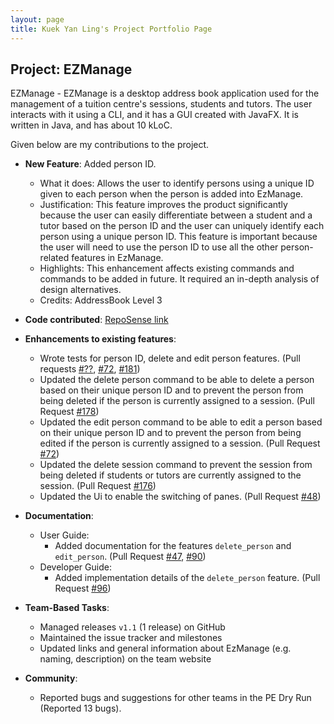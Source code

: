 ```yaml
---
layout: page
title: Kuek Yan Ling's Project Portfolio Page
---
```


## Project: EZManage

EZManage - EZManage is a desktop address book application used for the management of a tuition centre's sessions, students and tutors. The user interacts with it using a CLI, and it has a GUI created with JavaFX. It is written in Java, and has about 10 kLoC.

Given below are my contributions to the project.

* **New Feature**: Added person ID.
  * What it does: Allows the user to identify persons using a unique ID given to each person when the person is added into EzManage.
  * Justification: This feature improves the product significantly because the user can easily differentiate between a student and a tutor based on the person ID and the user can uniquely identify each person using a unique person ID. This feature is important because the user will need to use the person ID to use all the other person-related features in EzManage.
  * Highlights: This enhancement affects existing commands and commands to be added in future. It required an in-depth analysis of design alternatives. 
  * Credits: AddressBook Level 3
  
* **Code contributed**: [RepoSense link](https://nus-cs2103-ay2021s2.github.io/tp-dashboard/?search=&sort=groupTitle&sortWithin=title&since=&timeframe=commit&mergegroup=&groupSelect=groupByRepos&breakdown=false&tabOpen=true&tabType=authorship&tabAuthor=yanlingkuek&tabRepo=AY2021S2-CS2103-W16-4%2Ftp%5Bmaster%5D&authorshipIsMergeGroup=false&authorshipFileTypes=docs~functional-code~test-code~other&authorshipIsBinaryFileTypeChecked=false)

* **Enhancements to existing features**:
  * Wrote tests for person ID, delete and edit person features. (Pull requests [\#??](), [\#72](https://github.com/AY2021S2-CS2103-W16-4/tp/pull/72), [\#181](https://github.com/AY2021S2-CS2103-W16-4/tp/pull/181))
  * Updated the delete person command to be able to delete a person based on their unique person ID and to prevent the person from being deleted if the person is currently assigned to a session. (Pull Request [\#178](https://github.com/AY2021S2-CS2103-W16-4/tp/pull/178))
  * Updated the edit person command to be able to edit a person based on their unique person ID and to prevent the person from being edited if the person is currently assigned to a session. (Pull Request [\#72](https://github.com/AY2021S2-CS2103-W16-4/tp/pull/72))
  * Updated the delete session command to prevent the session from being deleted if students or tutors are currently assigned to the session. (Pull Request [\#176](https://github.com/AY2021S2-CS2103-W16-4/tp/pull/176))
  * Updated the Ui to enable the switching of panes. (Pull Request [\#48](https://github.com/AY2021S2-CS2103-W16-4/tp/pull/48))

* **Documentation**:
  * User Guide:
    * Added documentation for the features `delete_person` and `edit_person`. (Pull Request [\#47](https://github.com/AY2021S2-CS2103-W16-4/tp/pull/47), [\#90](https://github.com/AY2021S2-CS2103-W16-4/tp/pull/90))
  * Developer Guide:
    * Added implementation details of the `delete_person` feature. (Pull Request [\#96](https://github.com/AY2021S2-CS2103-W16-4/tp/pull/96))

* **Team-Based Tasks**:
  * Managed releases `v1.1` (1 release) on GitHub
  * Maintained the issue tracker and milestones
  * Updated links and general information about EzManage (e.g. naming, description) on the team website

* **Community**:
  * Reported bugs and suggestions for other teams in the PE Dry Run (Reported 13 bugs).
